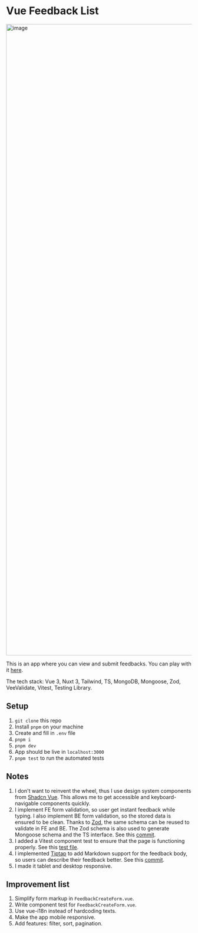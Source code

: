 # Vue Feedback List

<img width="1714" alt="image" src="https://github.com/albertpratomo/vue-feedback-list/assets/25815584/d64d4222-9068-4309-af3d-59fa69f9bfd0">

This is an app where you can view and submit feedbacks. You can play with it [here](https://vue-feedback-list.vercel.app/).

The tech stack: Vue 3, Nuxt 3, Tailwind, TS, MongoDB, Mongoose, Zod, VeeValidate, Vitest, Testing Library.

## Setup

1. `git clone` this repo
1. Install `pnpm` on your machine
1. Create and fill in `.env` file
1. `pnpm i`
1. `pnpm dev`
1. App should be live in `localhost:3000`
1. `pnpm test` to run the automated tests

## Notes

1. I don't want to reinvent the wheel, thus I use design system components from [Shadcn Vue](https://www.shadcn-vue.com). This allows me to get accessible and keyboard-navigable components quickly.
1. I implement FE form validation, so user get instant feedback while typing. I also implement BE form validation, so the stored data is ensured to be clean. Thanks to [Zod](https://zod.dev/), the same schema can be reused to validate in FE and BE. The Zod schema is also used to generate Mongoose schema and the TS interface. See this [commit](https://github.com/albertpratomo/vue-feedback-list/commit/c9fe99ae3c44be69ae626025ce6f7f6f0f57e26b).
1. I added a Vitest component test to ensure that the page is functioning properly. See this [test file](https://github.com/albertpratomo/vue-feedback-list/blob/main/pages/index.test.ts).
1. I implemented [Tiptap](https://tiptap.dev/) to add Markdown support for the feedback body, so users can describe their feedback better. See this [commit](https://github.com/albertpratomo/vue-feedback-list/commit/2d84d1b7ed81b2f136ef54001f46e5b54e7cf0c4).
1. I made it tablet and desktop responsive.

## Improvement list

1. Simplify form markup in `FeedbackCreateForm.vue`.
1. Write component test for `FeedbackCreateForm.vue`.
1. Use vue-i18n instead of hardcoding texts.
1. Make the app mobile responsive.
1. Add features: filter, sort, pagination.

